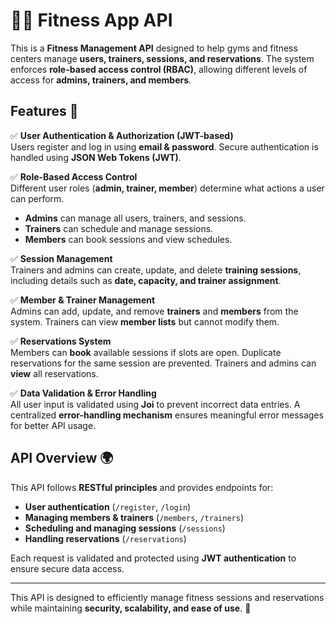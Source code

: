# 🏋️‍♂️ Fitness App API  

This is a **Fitness Management API** designed to help gyms and fitness centers manage **users, trainers, sessions, and reservations**. The system enforces **role-based access control (RBAC)**, allowing different levels of access for **admins, trainers, and members**.  

## Features 🚀  

✅ **User Authentication & Authorization (JWT-based)**  
Users register and log in using **email & password**. Secure authentication is handled using **JSON Web Tokens (JWT)**.  

✅ **Role-Based Access Control**  
Different user roles (**admin, trainer, member**) determine what actions a user can perform.  
- **Admins** can manage all users, trainers, and sessions.  
- **Trainers** can schedule and manage sessions.  
- **Members** can book sessions and view schedules.  

✅ **Session Management**  
Trainers and admins can create, update, and delete **training sessions**, including details such as **date, capacity, and trainer assignment**.  

✅ **Member & Trainer Management**  
Admins can add, update, and remove **trainers** and **members** from the system. Trainers can view **member lists** but cannot modify them.  

✅ **Reservations System**  
Members can **book** available sessions if slots are open. Duplicate reservations for the same session are prevented. Trainers and admins can **view** all reservations.  

✅ **Data Validation & Error Handling**  
All user input is validated using **Joi** to prevent incorrect data entries. A centralized **error-handling mechanism** ensures meaningful error messages for better API usage.  

## API Overview 🌍  

This API follows **RESTful principles** and provides endpoints for:  

- **User authentication** (`/register`, `/login`)  
- **Managing members & trainers** (`/members`, `/trainers`)  
- **Scheduling and managing sessions** (`/sessions`)  
- **Handling reservations** (`/reservations`)  

Each request is validated and protected using **JWT authentication** to ensure secure data access.  

---

This API is designed to efficiently manage fitness sessions and reservations while maintaining **security, scalability, and ease of use**. 🚀
